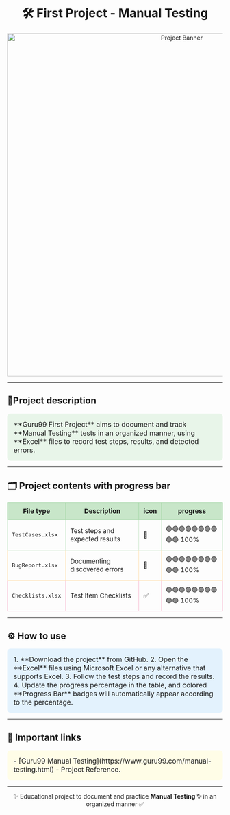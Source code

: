 <div align="center">

# 🛠️ First Project - Manual Testing

<img src="https://via.placeholder.com/800x200/4CAF50/ffffff?text=Guru99+Manual+Testing+Project" alt="Project Banner" width="800"/>

</div>


---

## 🌟Project description
<div style="background-color:#E8F5E9; padding:15px; border-radius:8px; font-size:16px;">
**Guru99 First Project** aims to document and track **Manual Testing** tests in an organized manner, using **Excel** files to record test steps, results, and detected errors.
</div>

---

## 🗂️ Project contents with progress bar

<table style="width:100%; border-collapse: collapse; font-size:15px;">
  <tr style="background-color:#C8E6C9;">
    <th style="padding:10px; border:1px solid #A5D6A7;">File type</th>
    <th style="padding:10px; border:1px solid #A5D6A7;">Description</th>
    <th style="padding:10px; border:1px solid #A5D6A7;">icon</th>
    <th style="padding:10px; border:1px solid #A5D6A7;">progress</th>
  </tr>
  <tr>
    <td style="padding:10px; border:1px solid #C8E6C9;"><code>TestCases.xlsx</code></td>
    <td style="padding:10px; border:1px solid #C8E6C9;">Test steps and expected results</td>
    <td style="padding:10px; border:1px solid #C8E6C9;">📝</td>
    <td style="padding:10px; border:1px solid #C8E6C9;">
      🟢🟢🟢🟢🟢🟢🟢🟢🟢🟢 100%    </td>
  </tr>
  <tr>
    <td style="padding:10px; border:1px solid #FFE0B2;"><code>BugReport.xlsx</code></td>
    <td style="padding:10px; border:1px solid #FFE0B2;">Documenting discovered errors</td>
    <td style="padding:10px; border:1px solid #FFE0B2;">🐞</td>
    <td style="padding:10px; border:1px solid #FFE0B2;">
      🟢🟢🟢🟢🟢🟢🟢🟢🟢🟢 100%
    </td>
  </tr>
  <tr>
    <td style="padding:10px; border:1px solid #F8BBD0;"><code>Checklists.xlsx</code></td>
    <td style="padding:10px; border:1px solid #F8BBD0;">Test Item Checklists</td>
    <td style="padding:10px; border:1px solid #F8BBD0;">✅</td>
    <td style="padding:10px; border:1px solid #F8BBD0;">
      🟢🟢🟢🟢🟢🟢🟢🟢🟢🟢 100%
    </td>
  </tr>
</table>

---

## ⚙️  How to use
<div style="background-color:#E3F2FD; padding:15px; border-radius:8px; font-size:16px;">
1. **Download the project** from GitHub.
2. Open the **Excel** files using Microsoft Excel or any alternative that supports Excel.
3. Follow the test steps and record the results.
4. Update the progress percentage in the table, and colored **Progress Bar** badges will automatically appear according to the percentage.
</div>

---

## 📎 Important links
<div style="background-color:#FFFDE7; padding:15px; border-radius:8px; font-size:16px;">
- [Guru99 Manual Testing](https://www.guru99.com/manual-testing.html) - Project Reference.  
</div>

---

<div align="center">
  <p> ✨ Educational project to document and practice <strong>Manual Testing ✨ </strong> in an organized manner ✅</p>
</div>
